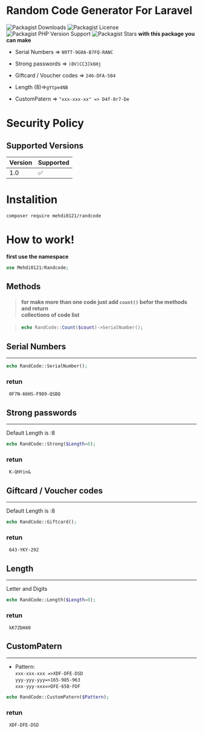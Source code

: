 # Random Code Generator For Laravel
![Packagist Downloads](https://img.shields.io/packagist/dt/mehdi0121/randcode?color=green)
![Packagist License](https://img.shields.io/packagist/l/mehdi0121/randcode)
![Packagist PHP Version Support](https://img.shields.io/packagist/php-v/mehdi0121/randcode)
![Packagist Stars](https://img.shields.io/packagist/stars/mehdi0121/randcode)
**with this package you can make**

* Serial Numbers => `N9TT-9G0A-B7FQ-RANC`

* Strong passwords => `)8V)CC3[k6Hj`

* Giftcard / Voucher codes => `246-DFA-504`

* Length (8)=>`gYtpe4NB`

* CustomPatern => `"xxx-xxx-xx" => D4f-8r7-De`

# Security Policy

## Supported Versions

| Version | Supported          |
| ------- | ------------------ |
| 1.0   | :white_check_mark: |

# Instalition

```
composer require mehdi0121/randcode
```

# How to work!

**first use the namespace**

```php
use Mehdi0121/Randcode;
```

## Methods

> #### for make more than one code just add `count()` befor the methods and return <br> collections of code list


> ```php
>echo RandCode::Count($count)->SerialNumber();
>```


## Serial Numbers
___
```php
echo RandCode::SerialNumber();
```
### retun

```text
 0F7N-66HS-F989-QSBQ
```


## Strong passwords
___
Default Length is :8
```php
echo RandCode::Strong($Length=8);
```
### retun

```text
 K-QHYin&
```

## Giftcard / Voucher codes
___
Default Length is :8
```php
echo RandCode::Giftcard();
```
### retun

```text
 643-YKY-292
```

## Length
___
Letter and Digits
```php
echo RandCode::Length($Length=8);
```
### retun
```text
 kK7ZbH40
```


## CustomPatern
___
- Pattern:<br>
    `xxx-xxx-xxx =>XDF-DFE-DSD `<br>
    `yyy-yyy-yyy=>165-985-963`<br>
    `xxx-yyy-xxx=>DFE-658-FDF`<br>

```php
echo RandCode::CustomPatern($Pattern);
```
### retun

```text
 XDF-DFE-DSD
```